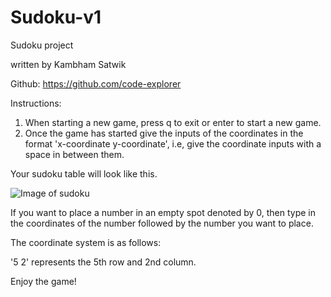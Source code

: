 # Sudoku-v1

Sudoku project

written by Kambham Satwik

Github: https://github.com/code-explorer

Instructions:
1. When starting a new game, press q to exit or enter to start a new game.
2. Once the game has started give the inputs of the coordinates in the format 'x-coordinate y-coordinate', i.e, give the coordinate inputs with a space in between them.

Your sudoku table will look like this.

![Image of sudoku](https://github.com/code-explorer/Sudoku-v1/blob/main/Capture.JPG)

If you want to place a number in an empty spot denoted by 0, then type in the coordinates of the number followed by the number you want to place.

The coordinate system is as follows:

'5 2' represents the 5th row and 2nd column.

Enjoy the game!
